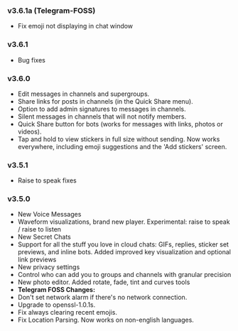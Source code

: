 ### v3.6.1a (Telegram-FOSS)
 - Fix emoji not displaying in chat window

### v3.6.1
 - Bug fixes

### v3.6.0
 - Edit messages in channels and supergroups.
 - Share links for posts in channels (in the Quick Share menu).
 - Option to add admin signatures to messages in channels.
 - Silent messages in channels that will not notify members.
 - Quick Share button for bots (works for messages with links, photos or videos).
 - Tap and hold to view stickers in full size without sending. Now works everywhere, including emoji suggestions and the 'Add stickers' screen.

### v3.5.1
 - Raise to speak fixes

### v3.5.0
 - New Voice Messages
  - Waveform visualizations, brand new player. Experimental: raise to speak / raise to listen
 - New Secret Chats
  - Support for all the stuff you love in cloud chats: GIFs, replies, sticker set previews, and inline bots. Added improved key visualization and optional link previews
 - New privacy settings
  - Control who can add you to groups and channels with granular precision
 - New photo editor. Added rotate, fade, tint and curves tools
 - **Telegram FOSS Changes:**
  - Don't set network alarm if there's no network connection.
  - Upgrade to openssl-1.0.1s.
  - Fix always clearing recent emojis.
  - Fix Location Parsing. Now works on non-english languages.
